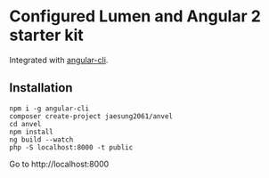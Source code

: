 # Configured Lumen and Angular 2 starter kit

Integrated with [angular-cli](https://github.com/angular/angular-cli).

## Installation

```$xslt
npm i -g angular-cli
composer create-project jaesung2061/anvel
cd anvel
npm install
ng build --watch
php -S localhost:8000 -t public
```

Go to http://localhost:8000
